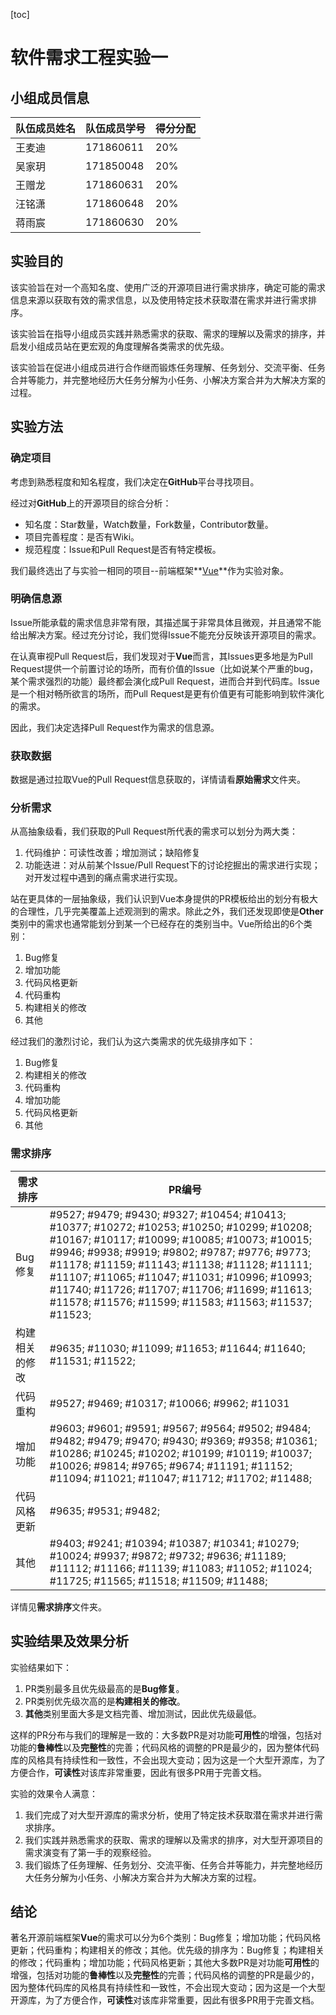 [toc]

# 软件需求工程实验一

## 小组成员信息

| 队伍成员姓名 | 队伍成员学号 | 得分分配 |
| ------------ | ------------ | -------- |
| 王麦迪       | 171860611    | 20%      |
| 吴家玥       | 171850048    | 20%      |
| 王赠龙       | 171860631    | 20%      |
| 汪铭潇       | 171860648    | 20%      |
| 蒋雨宸       | 171860630    | 20%      |



## 实验目的

该实验旨在对一个高知名度、使用广泛的开源项目进行需求排序，确定可能的需求信息来源以获取有效的需求信息，以及使用特定技术获取潜在需求并进行需求排序。

该实验旨在指导小组成员实践并熟悉需求的获取、需求的理解以及需求的排序，并启发小组成员站在更宏观的角度理解各类需求的优先级。

该实验旨在促进小组成员进行合作继而锻炼任务理解、任务划分、交流平衡、任务合并等能力，并完整地经历大任务分解为小任务、小解决方案合并为大解决方案的过程。



## 实验方法

### 确定项目

考虑到熟悉程度和知名程度，我们决定在**GitHub**平台寻找项目。

经过对**GitHub**上的开源项目的综合分析：

- 知名度：Star数量，Watch数量，Fork数量，Contributor数量。
- 项目完善程度：是否有Wiki。
- 规范程度：Issue和Pull Request是否有特定模板。

我们最终选出了与实验一相同的项目--前端框架**[Vue](https://github.com/vuejs/vue)**作为实验对象。



### 明确信息源

Issue所能承载的需求信息非常有限，其描述属于非常具体且微观，并且通常不能给出解决方案。经过充分讨论，我们觉得Issue不能充分反映该开源项目的需求。

在认真审视Pull Request后，我们发现对于**Vue**而言，其Issues更多地是为Pull Request提供一个前置讨论的场所，而有价值的Issue（比如说某个严重的bug，某个需求强烈的功能）最终都会演化成Pull Request，进而合并到代码库。Issue是一个相对畅所欲言的场所，而Pull Request是更有价值更有可能影响到软件演化的需求。

因此，我们决定选择Pull Request作为需求的信息源。



### 获取数据

数据是通过拉取Vue的Pull Request信息获取的，详情请看**原始需求**文件夹。



### 分析需求

从高抽象级看，我们获取的Pull Request所代表的需求可以划分为两大类：

1. 代码维护：可读性改善；增加测试；缺陷修复
2. 功能迭进：对从前某个Issue/Pull Request下的讨论挖掘出的需求进行实现；对开发过程中遇到的痛点需求进行实现。

站在更具体的一层抽象级，我们认识到Vue本身提供的PR模板给出的划分有极大的合理性，几乎完美覆盖上述观测到的需求。除此之外，我们还发现即使是**Other**类别中的需求也通常能划分到某一个已经存在的类别当中。Vue所给出的6个类别：

1. Bug修复
2. 增加功能
3. 代码风格更新
4. 代码重构
5. 构建相关的修改
6. 其他

经过我们的激烈讨论，我们认为这六类需求的优先级排序如下：

1. Bug修复
2. 构建相关的修改
3. 代码重构
4. 增加功能
5. 代码风格更新
6. 其他

### 需求排序

| 需求排序       | PR编号                                                       |
| -------------- | ------------------------------------------------------------ |
| Bug修复        | #9527; #9479; #9430; #9327; #10454; #10413; #10377; #10272; #10253; #10250; #10299; #10208; #10167; #10117; #10099; #10085; #10073; #10015; #9946; #9938; #9919; #9802; #9787; #9776; #9773; #11178; #11159; #11143; #11138; #11128; #11111; #11107; #11065; #11047; #11031; #10996; #10993; #11740; #11726; #11707; #11706; #11699; #11613; #11578; #11576; #11599; #11583; #11563; #11537; #11523; |
| 构建相关的修改 | #9635; #11030; #11099; #11653; #11644; #11640; #11531; #11522; |
| 代码重构       | #9527; #9469; #10317; #10066; #9962; #11031                  |
| 增加功能       | #9603; #9601; #9591; #9567; #9564; #9502; #9484; #9482; #9479; #9470; #9430; #9369; #9358; #10361; #10286; #10245; #10202; #10199; #10119; #10037; #10026; #9814; #9765; #9674; #11191; #11152; #11094; #11021; #11047; #11712; #11702; #11488; |
| 代码风格更新   | #9635; #9531; #9482;                                         |
| 其他           | #9403; #9241; #10394; #10387; #10341; #10279; #10024; #9937; #9872; #9732; #9636; #11189; #11112; #11166; #11139; #11083; #11052; #11024; #11725; #11565; #11518; #11509; #11488; |

详情见**需求排序**文件夹。



## 实验结果及效果分析

实验结果如下：

1. PR类别最多且优先级最高的是**Bug修复**。
2. PR类别优先级次高的是**构建相关的修改**。
3. **其他**类别里面大多是文档完善、增加测试，因此优先级最低。

这样的PR分布与我们的理解是一致的：大多数PR是对功能**可用性**的增强，包括对功能的**鲁棒性**以及**完整性**的完善；代码风格的调整的PR是最少的，因为整体代码库的风格具有持续性和一致性，不会出现大变动；因为这是一个大型开源库，为了方便合作，**可读性**对该库非常重要，因此有很多PR用于完善文档。

实验的效果令人满意：

1. 我们完成了对大型开源库的需求分析，使用了特定技术获取潜在需求并进行需求排序。
2. 我们实践并熟悉需求的获取、需求的理解以及需求的排序，对大型开源项目的需求演变有了第一手的观察经验。
3. 我们锻炼了任务理解、任务划分、交流平衡、任务合并等能力，并完整地经历大任务分解为小任务、小解决方案合并为大解决方案的过程。



## 结论

著名开源前端框架**Vue**的需求可以分为6个类别：Bug修复；增加功能；代码风格更新；代码重构；构建相关的修改；其他。优先级的排序为：Bug修复；构建相关的修改；代码重构；增加功能；代码风格更新；其他大多数PR是对功能**可用性**的增强，包括对功能的**鲁棒性**以及**完整性**的完善；代码风格的调整的PR是最少的，因为整体代码库的风格具有持续性和一致性，不会出现大变动；因为这是一个大型开源库，为了方便合作，**可读性**对该库非常重要，因此有很多PR用于完善文档。